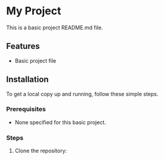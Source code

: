 # My Project

This is a basic project README.md file.

## Features

*   Basic project file

## Installation

To get a local copy up and running, follow these simple steps.

### Prerequisites

*   None specified for this basic project.

### Steps

1.  Clone the repository:
